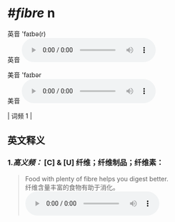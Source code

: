 # ***\#fibre*** n
英音 'faɪbə(r)  
英音
<audio src="./media/fibre -B.aac" controls="controls"></audio>

美音 'faɪbər  
美音
<audio src="./media/fibre  fiber .aac" controls="controls"></audio>



| 词频 1 |  

英文释义
---
### 1.*高义频：* **[C] & [U] 纤维；纤维制品；纤维素：**  

 > Food with plenty of fibre helps you digest better.  
 > 纤维含量丰富的食物有助于消化。    
<audio src="./media/fibre  fiber=1 .aac" controls="controls"></audio>


